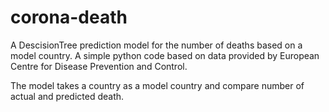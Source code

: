 # corona-death
A DescisionTree prediction model for the number of deaths based on a model country. A simple python code based on data provided by European Centre for Disease Prevention and Control. 

The model takes a country as a model country and compare number of actual and predicted death. 
